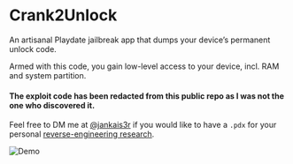 # Crank2Unlock
An artisanal Playdate jailbreak app that dumps your device’s permanent unlock code.

Armed with this code, you gain low-level access to your device, incl. RAM and system partition.


#### The exploit code has been redacted from this public repo as I was not the one who discovered it.

Feel free to DM me at [@jankais3r](http://twitter.com/jankais3r) if you would like to have a `.pdx` for your personal [reverse-engineering research](https://github.com/jaames/playdate-reverse-engineering).

![Demo](demo.gif)
